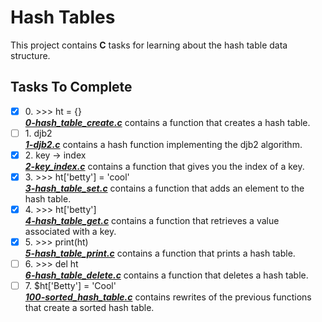 # Hash Tables

This project contains __C__ tasks for learning about the hash table data structure.

## Tasks To Complete

+ [x] 0\. >>> ht = {} <br/>_**[0-hash_table_create.c](0-hash_table_create.c)**_ contains a function that creates a hash table.
+ [ ] 1\. djb2 <br/>_**[1-djb2.c](1-djb2.c)**_ contains a hash function implementing the djb2 algorithm.
+ [x] 2\. key -> index <br/>_**[2-key_index.c](2-key_index.c)**_ contains a function that gives you the index of a key.
+ [x] 3\. >>> ht['betty'] = 'cool' <br/>_**[3-hash_table_set.c](3-hash_table_set.c)**_ contains a function that adds an element to the hash table.
+ [x] 4\. >>> ht['betty'] <br/>_**[4-hash_table_get.c](4-hash_table_get.c)**_ contains a function that retrieves a value associated with a key.
+ [x] 5\. >>> print(ht) <br/>_**[5-hash_table_print.c](5-hash_table_print.c)**_ contains a function that prints a hash table.
+ [ ] 6\. >>> del ht <br/>_**[6-hash_table_delete.c](6-hash_table_delete.c)**_ contains a function that deletes a hash table.
+ [ ] 7\. $ht['Betty'] = 'Cool' <br/>_**[100-sorted_hash_table.c](100-sorted_hash_table.c)**_ contains rewrites of the previous functions that create a sorted hash table.
